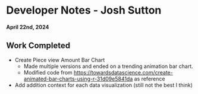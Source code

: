 # Developer Notes - Josh Sutton
#### April 22nd, 2024

## Work Completed

- Create Piece view Amount Bar Chart
  - Made multiple versions and ended on a trending animation bar chart. 
  - Modified code from https://towardsdatascience.com/create-animated-bar-charts-using-r-31d09e5841da as reference
- Add addition context for each data visualization (still not the best I think)